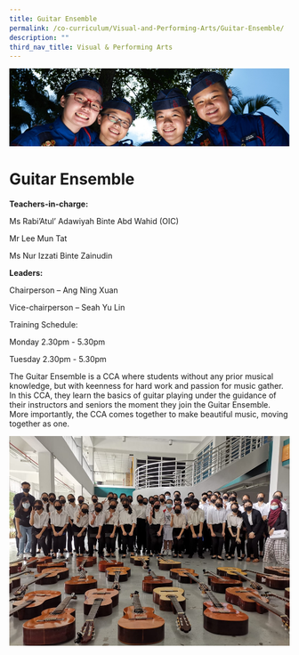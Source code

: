 ```yaml
---
title: Guitar Ensemble
permalink: /co-curriculum/Visual-and-Performing-Arts/Guitar-Ensemble/
description: ""
third_nav_title: Visual & Performing Arts
---
```

![](/images/CCA.jpg)

Guitar Ensemble
===============

<b> Teachers-in-charge: </b>

Ms Rabi’Atul’ Adawiyah Binte Abd Wahid (OIC)

Mr Lee Mun Tat 

Ms Nur Izzati Binte Zainudin

  

<b> Leaders: </b>

Chairperson – Ang Ning Xuan

Vice-chairperson – Seah Yu Lin

Training Schedule: 

Monday 2.30pm - 5.30pm

Tuesday 2.30pm - 5.30pm

  

The Guitar Ensemble is a CCA where students without any prior musical knowledge, but with keenness for hard work and passion for music gather. In this CCA, they learn the basics of guitar playing under the guidance of their instructors and seniors the moment they join the Guitar Ensemble. More importantly, the CCA comes together to make beautiful music, moving together as one.


![](/images/Guitar.png)
